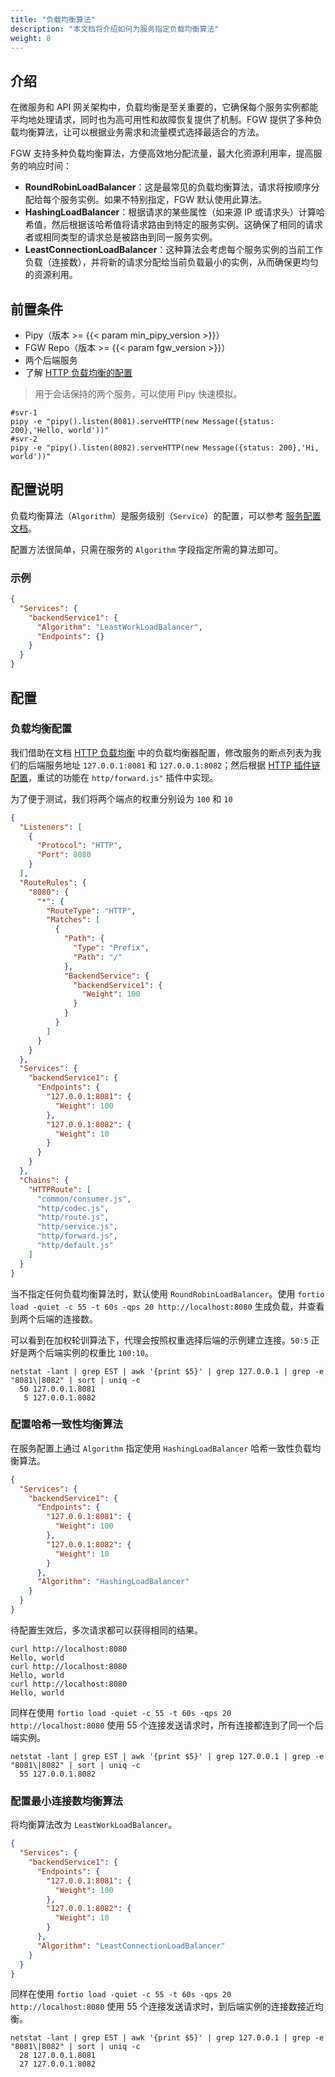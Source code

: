 ```yaml
---
title: "负载均衡算法"
description: "本文档将介绍如何为服务指定负载均衡算法"
weight: 8
---
```


## 介绍

在微服务和 API 网关架构中，负载均衡是至关重要的，它确保每个服务实例都能平均地处理请求，同时也为高可用性和故障恢复提供了机制。FGW 提供了多种负载均衡算法，让可以根据业务需求和流量模式选择最适合的方法。

FGW 支持多种负载均衡算法，方便高效地分配流量，最大化资源利用率，提高服务的响应时间：

- **RoundRobinLoadBalancer**：这是最常见的负载均衡算法，请求将按顺序分配给每个服务实例。如果不特别指定，FGW 默认使用此算法。
- **HashingLoadBalancer**：根据请求的某些属性（如来源 IP 或请求头）计算哈希值，然后根据该哈希值将请求路由到特定的服务实例。这确保了相同的请求者或相同类型的请求总是被路由到同一服务实例。
- **LeastConnectionLoadBalancer**：这种算法会考虑每个服务实例的当前工作负载（连接数），并将新的请求分配给当前负载最小的实例，从而确保更均匀的资源利用。

## 前置条件

- Pipy（版本 >= {{< param min_pipy_version >}}）
- FGW Repo（版本 >= {{< param fgw_version >}}）
- 两个后端服务
- 了解 [HTTP 负载均衡的配置](/features/http-load-balancer/)

> 用于会话保持的两个服务，可以使用 Pipy 快速模拟。

```shell
#svr-1
pipy -e "pipy().listen(8081).serveHTTP(new Message({status: 200},'Hello, world'))"
#svr-2
pipy -e "pipy().listen(8082).serveHTTP(new Message({status: 200},'Hi, world'))"
```

## 配置说明

负载均衡算法（`Algorithm`）是服务级别（`Service`）的配置，可以参考 [服务配置文档](/reference/configuration/#41-服务-配置格式)。

配置方法很简单，只需在服务的 `Algorithm` 字段指定所需的算法即可。

### 示例

```json
{
  "Services": {
    "backendService1": {
      "Algorithm": "LeastWorkLoadBalancer",
      "Endpoints": {}
    }
  }
}
```

## 配置

### 负载均衡配置

我们借助在文档 [HTTP 负载均衡](/features/http-load-balancer/) 中的负载均衡器配置，修改服务的断点列表为我们的后端服务地址 `127.0.0.1:8081` 和 `127.0.0.1:8082`；然后根据 [HTTP 插件链配置](/reference/plugin/#http-路由)，重试的功能在 `http/forward.js"` 插件中实现。

为了便于测试，我们将两个端点的权重分别设为 `100` 和 `10`

```json
{
  "Listeners": [
    {
      "Protocol": "HTTP",
      "Port": 8080
    }
  ],
  "RouteRules": {
    "8080": {
      "*": {
        "RouteType": "HTTP",
        "Matches": [
          {
            "Path": {
              "Type": "Prefix",
              "Path": "/"
            },
            "BackendService": {
              "backendService1": {
                "Weight": 100
              }
            }
          }
        ]
      }
    }
  },
  "Services": {
    "backendService1": {
      "Endpoints": {
        "127.0.0.1:8081": {
          "Weight": 100
        },
        "127.0.0.1:8082": {
          "Weight": 10
        }
      }
    }
  },
  "Chains": {
    "HTTPRoute": [
      "common/consumer.js",
      "http/codec.js",
      "http/route.js",
      "http/service.js",
      "http/forward.js",
      "http/default.js"
    ]
  }
}
```

当不指定任何负载均衡算法时，默认使用 `RoundRobinLoadBalancer`。使用 `fortio load -quiet -c 55 -t 60s -qps 20 http://localhost:8080` 生成负载，并查看到两个后端的连接数。

可以看到在加权轮训算法下，代理会按照权重选择后端的示例建立连接。`50:5` 正好是两个后端实例的权重比 `100:10`。

```shell
netstat -lant | grep EST | awk '{print $5}' | grep 127.0.0.1 | grep -e "8081\|8082" | sort | uniq -c
  50 127.0.0.1.8081
   5 127.0.0.1.8082
```

### 配置哈希一致性均衡算法

在服务配置上通过 `Algorithm` 指定使用 `HashingLoadBalancer` 哈希一致性负载均衡算法。

```json
{
  "Services": {
    "backendService1": {
      "Endpoints": {
        "127.0.0.1:8081": {
          "Weight": 100
        },
        "127.0.0.1:8082": {
          "Weight": 10
        }
      },
      "Algorithm": "HashingLoadBalancer"
    }
  }
}
```

待配置生效后，多次请求都可以获得相同的结果。

```shell
curl http://localhost:8080
Hello, world
curl http://localhost:8080
Hello, world
curl http://localhost:8080
Hello, world
```

同样在使用 `fortio load -quiet -c 55 -t 60s -qps 20 http://localhost:8080` 使用 55 个连接发送请求时，所有连接都连到了同一个后端实例。

```shell
netstat -lant | grep EST | awk '{print $5}' | grep 127.0.0.1 | grep -e "8081\|8082" | sort | uniq -c
  55 127.0.0.1.8082
```

### 配置最小连接数均衡算法

将均衡算法改为 `LeastWorkLoadBalancer`。

```json
{
  "Services": {
    "backendService1": {
      "Endpoints": {
        "127.0.0.1:8081": {
          "Weight": 100
        },
        "127.0.0.1:8082": {
          "Weight": 10
        }
      },
      "Algorithm": "LeastConnectionLoadBalancer"
    }
  }
}
```

同样在使用 `fortio load -quiet -c 55 -t 60s -qps 20 http://localhost:8080` 使用 55 个连接发送请求时，到后端实例的连接数接近均衡。

```shell
netstat -lant | grep EST | awk '{print $5}' | grep 127.0.0.1 | grep -e "8081\|8082" | sort | uniq -c
  28 127.0.0.1.8081
  27 127.0.0.1.8082
```
